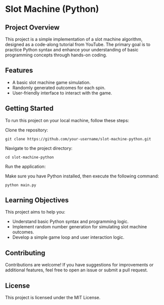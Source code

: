 # Slot Machine (Python)

## Project Overview

This project is a simple implementation of a slot machine algorithm, designed as a code-along tutorial from YouTube. The primary goal is to practice Python syntax and enhance your understanding of basic programming concepts through hands-on coding.

## Features

* A basic slot machine game simulation.
* Randomly generated outcomes for each spin.
* User-friendly interface to interact with the game.

## Getting Started

To run this project on your local machine, follow these steps:

Clone the repository:

```
git clone https://github.com/your-username/slot-machine-python.git
```

Navigate to the project directory:

```
cd slot-machine-python
```

Run the application:

Make sure you have Python installed, then execute the following command:

```
python main.py
```

## Learning Objectives

This project aims to help you:

* Understand basic Python syntax and programming logic.
* Implement random number generation for simulating slot machine outcomes.
* Develop a simple game loop and user interaction logic.

## Contributing

Contributions are welcome! If you have suggestions for improvements or additional features, feel free to open an issue or submit a pull request.

## License

This project is licensed under the MIT License.
